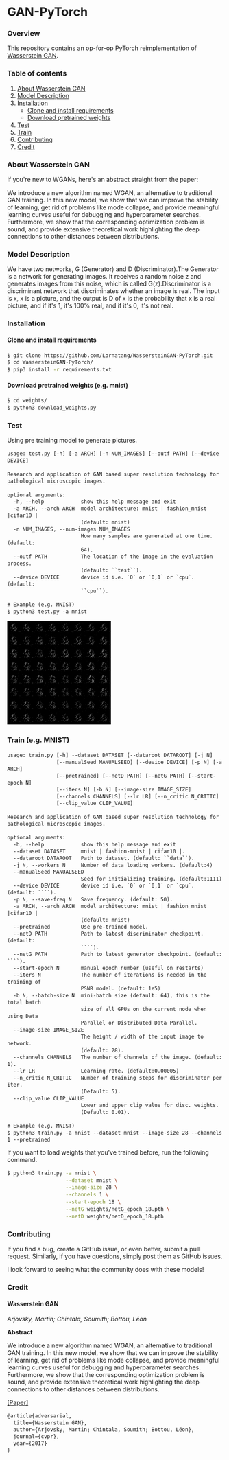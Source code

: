 # GAN-PyTorch

### Overview

This repository contains an op-for-op PyTorch reimplementation
of [Wasserstein GAN](http://xxx.itp.ac.cn/pdf/1701.07875v3).

### Table of contents

1. [About Wasserstein GAN](#about-wasserstein-gan)
2. [Model Description](#model-description)
3. [Installation](#installation)
    * [Clone and install requirements](#clone-and-install-requirements)
    * [Download pretrained weights](#download-pretrained-weights-eg-mnist)
4. [Test](#test)
5. [Train](#train-eg-mnist)
6. [Contributing](#contributing)
7. [Credit](#credit)

### About Wasserstein GAN

If you're new to WGANs, here's an abstract straight from the paper:

We introduce a new algorithm named WGAN, an alternative to traditional GAN training. In this new model, we show that we
can improve the stability of learning, get rid of problems like mode collapse, and provide meaningful learning curves
useful for debugging and hyperparameter searches. Furthermore, we show that the corresponding optimization problem is
sound, and provide extensive theoretical work highlighting the deep connections to other distances between
distributions.

### Model Description

We have two networks, G (Generator) and D (Discriminator).The Generator is a network for generating images. It receives
a random noise z and generates images from this noise, which is called G(z).Discriminator is a discriminant network that
discriminates whether an image is real. The input is x, x is a picture, and the output is D of x is the probability that
x is a real picture, and if it's 1, it's 100% real, and if it's 0, it's not real.

### Installation

#### Clone and install requirements

```bash
$ git clone https://github.com/Lornatang/WassersteinGAN-PyTorch.git
$ cd WassersteinGAN-PyTorch/
$ pip3 install -r requirements.txt
```

#### Download pretrained weights (e.g. mnist)

```bash
$ cd weights/
$ python3 download_weights.py
```

### Test

Using pre training model to generate pictures.

```text
usage: test.py [-h] [-a ARCH] [-n NUM_IMAGES] [--outf PATH] [--device DEVICE]

Research and application of GAN based super resolution technology for
pathological microscopic images.

optional arguments:
  -h, --help            show this help message and exit
  -a ARCH, --arch ARCH  model architecture: mnist | fashion_mnist |cifar10 |
                        (default: mnist)
  -n NUM_IMAGES, --num-images NUM_IMAGES
                        How many samples are generated at one time. (default:
                        64).
  --outf PATH           The location of the image in the evaluation process.
                        (default: ``test``).
  --device DEVICE       device id i.e. `0` or `0,1` or `cpu`. (default:
                        ``cpu``).

# Example (e.g. MNIST)
$ python3 test.py -a mnist
```

<span align="center"><img src="assets/mnist.gif" alt="">
</span>

### Train (e.g. MNIST)

```text
usage: train.py [-h] --dataset DATASET [--dataroot DATAROOT] [-j N]
                [--manualSeed MANUALSEED] [--device DEVICE] [-p N] [-a ARCH]
                [--pretrained] [--netD PATH] [--netG PATH] [--start-epoch N]
                [--iters N] [-b N] [--image-size IMAGE_SIZE]
                [--channels CHANNELS] [--lr LR] [--n_critic N_CRITIC]
                [--clip_value CLIP_VALUE]

Research and application of GAN based super resolution technology for
pathological microscopic images.

optional arguments:
  -h, --help            show this help message and exit
  --dataset DATASET     mnist | fashion-mnist | cifar10 |.
  --dataroot DATAROOT   Path to dataset. (default: ``data``).
  -j N, --workers N     Number of data loading workers. (default:4)
  --manualSeed MANUALSEED
                        Seed for initializing training. (default:1111)
  --device DEVICE       device id i.e. `0` or `0,1` or `cpu`. (default: ````).
  -p N, --save-freq N   Save frequency. (default: 50).
  -a ARCH, --arch ARCH  model architecture: mnist | fashion_mnist |cifar10 |
                        (default: mnist)
  --pretrained          Use pre-trained model.
  --netD PATH           Path to latest discriminator checkpoint. (default:
                        ````).
  --netG PATH           Path to latest generator checkpoint. (default: ````).
  --start-epoch N       manual epoch number (useful on restarts)
  --iters N             The number of iterations is needed in the training of
                        PSNR model. (default: 1e5)
  -b N, --batch-size N  mini-batch size (default: 64), this is the total batch
                        size of all GPUs on the current node when using Data
                        Parallel or Distributed Data Parallel.
  --image-size IMAGE_SIZE
                        The height / width of the input image to network.
                        (default: 28).
  --channels CHANNELS   The number of channels of the image. (default: 1).
  --lr LR               Learning rate. (default:0.00005)
  --n_critic N_CRITIC   Number of training steps for discriminator per iter.
                        (Default: 5).
  --clip_value CLIP_VALUE
                        Lower and upper clip value for disc. weights.
                        (Default: 0.01).

# Example (e.g. MNIST)
$ python3 train.py -a mnist --dataset mnist --image-size 28 --channels 1 --pretrained
```

If you want to load weights that you've trained before, run the following command.

```bash
$ python3 train.py -a mnist \
                   --dataset mnist \
                   --image-size 28 \
                   --channels 1 \
                   --start-epoch 18 \
                   --netG weights/netG_epoch_18.pth \
                   --netD weights/netD_epoch_18.pth
```

### Contributing

If you find a bug, create a GitHub issue, or even better, submit a pull request. Similarly, if you have questions,
simply post them as GitHub issues.

I look forward to seeing what the community does with these models!

### Credit

#### Wasserstein GAN

*Arjovsky, Martin; Chintala, Soumith; Bottou, Léon*

**Abstract**

We introduce a new algorithm named WGAN, an alternative to traditional GAN training. In this new model, we show that we
can improve the stability of learning, get rid of problems like mode collapse, and provide meaningful learning curves
useful for debugging and hyperparameter searches. Furthermore, we show that the corresponding optimization problem is
sound, and provide extensive theoretical work highlighting the deep connections to other distances between
distributions.

[[Paper]](http://xxx.itp.ac.cn/pdf/1701.07875)

```
@article{adversarial,
  title={Wasserstein GAN},
  author={Arjovsky, Martin; Chintala, Soumith; Bottou, Léon},
  journal={cvpr},
  year={2017}
}
```
